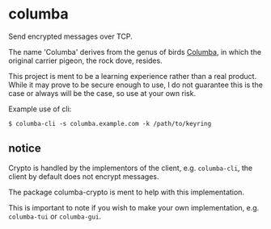 # columba

Send encrypted messages over TCP.

The name 'Columba' derives from the genus of birds [Columba](https://en.wikipedia.org/wiki/Columba_(bird)), in which the original carrier pigeon, the rock dove, resides.

This project is ment to be a learning experience rather than a real product. While it may prove to be secure enough to use, I do not guarantee this is the case or always will be the case, so use at your own risk.

Example use of cli:

```
$ columba-cli -s columba.example.com -k /path/to/keyring
```

## notice

Crypto is handled by the implementors of the client, e.g. `columba-cli`, the client by default does not encrypt messages.

The package columba-crypto is ment to help with this implementation.

This is important to note if you wish to make your own implementation, e.g. `columba-tui` or `columba-gui`.
